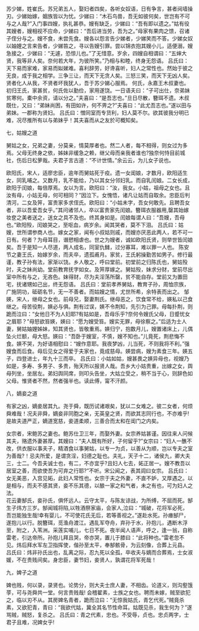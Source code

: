 <!-- { "loadSidebar": true } -->
 苏少娣，姓崔氏。苏兄弟五人，娶妇者四矣，各听女奴语，日有争言，甚者阋墙操刃。少娣始嫁，姻族皆以为忧。少娣曰：“木石鸟兽，吾无如彼何矣，世岂有不可与之人哉?”入门事四嫂，执礼甚恭。嫂有缺乏，少娣曰：“吾有即以遗之。”姑有役其嫂者，嫂相视不应命，少娣曰：“吾后进当劳，吾为之。”母家有果肉之馈，召诸子侄分与之。嫂不食，未尝先食。嫂各以怨言告少娣者，少娣笑而不答。少娣女奴以妯娌之言来告者，少娣笞之，寻以告嫂引罪。尝以锦衣抱其嫂小儿，适便溺，嫂急接之，少娣曰：“无遽，恐惊儿也。”了无惜意。岁余，四嫂自相谓曰：“五婶大贤，我等非人矣。奈何若大年，为彼所笑。”乃相与和睦，终身无怨语。 
 吕氏曰：天下易而家难，家易而姒娣难。喜利辞劳，好谗喜听，妇人之常性也。然始于彼之无良，成于我之相学。三争三让，而天下无贪人矣。三怒三笑，而天下无凶人矣。贤者化人从我，不贤者坏我犹人，吾于苏少娣心服焉。 
 何氏，永嘉王木叔妻也。初归王氏，家甚贫，何氏佐以勤俭，家用遂饶。一日语夫曰：“子可出仕，奈弟妹贫寒何。橐中余资，请以分之。”夫喜曰：“是吾志也。”旦日尽散，簪珥不遗。木叔既仕，又曰：“弟妹尚困，有田如许，何不畀之?”夫喜曰：“此尤吾志也。”遂以田与弟妹。一郡称为贤妇。 
 吕氏曰：憎同室而专货利，妇人莫不尔。欲其彼我分明已难，况尽推所有以与弟妹乎！其夫喜而从之友於可概知矣。
 
七，姑嫂之道 

 舅姑之女，兄弟之妻，分莫亲，情莫厚者也。然二人者，每不相得，则女过为多焉。父母无终身之依，姊妹非缓急之赖，继父母而亲我者谁也?独奈何恃目前城社，伤后日松萝哉。夫君子言古道：“不计世情。”余云云，为儿女子说也。 

 欧阳氏，宋人，适廖忠臣，逾年而舅姑死于疫。遗一女闺娘，才数月，欧阳适生女，同乳哺之。又数月，乳不能给，乃以其女分邻妇乳。而自乳闰娘。二女长成，欧阳于闰娘，每倍厚焉。女以为言。欧阳曰：“汝，我女。小姑，祖母之女也。且汝有母，小姑无母，何可相同？”因泣下。女愧悟，诸凡让姑而自取余。忠臣后判清河，二女及笄，富贵家多求侄氏。欧阳曰：“小姑未字，吾女何敢先。且聘吾女者，非以吾爱吾女乎。”其问诸邻人，卒以富贵家先闰娘。簪珥衣服器用,罄其始嫁妆奁之美者送之，送女之具不及也。终其身如是。闰娘每谓人曰：“吾嫂，吾母也。”欧阳殁，闰娘哭之，至呕血，病岁余。闻其哭者，莫不下泪。 
 吕氏曰：姑嫂，世所谓参商人也。嫁女之家，闻有小叔姑则戚，而嫂亦厌恶此两人，若不可一日有。何者？为母耳目，谮愬相虐也。世之为嫂者，诚如欧阳氏贤，则举世皆闰娘矣。吾于是知一人尽道，两人成名，同室仇雠，过分寡耳，难以罪一人也。 
 陈安节之妻王氏，始嫁岁余，而夫卒，遗孤甫月。家贫，王氏躬操勤苦如男子。修行最谨，教子孙有法，家渐以饶。乡人敬之，呼曰堂前。初堂前之归陈氏也，舅姑殁时，夫之妹尚幼。堂前教育抚字如女。及笄厚嫁之。舅姑殁，妹求分财，堂前尽出室中所有与之，无吝色。妹得财，尽为夫淫荡所罄，贫不能自存。堂前又为置田宅，抚诸甥如己出，终无怨语。 
 吕氏曰：堂前孝养舅姑，教育子孙，周恤宗族，广施阴功，砥砺名节，无一不善者。而姑嫂之情，尤世所希，余特表而出之。 
 邹媖，宋人，继母之女也。前母兄，娶妻荆氏。继母恶之，饮食常不给，媖私以己食继之。母苦役荆，媖必与俱。荆有过误，媖不令荆知，先引为己罪。母每扑荆，则跪而泣曰：“女他日不为人妇耶?有姑如是，吾母乐乎?奈何令嫂氏父母，日蹙忧女之眉耶？”母怒欲笞媖，媖曰：“愿为嫂受笞。嫂实无罪，母徐察之。”后适为士人妻，舅姑妯娌姊妹，知其贤也，皆敬重焉。媖归宁，抱数月儿，嫂置诸床上，儿偶坠火烂额，母大怒。媖曰：“吾卧于嫂室，不慎，嫂不知也。”儿竟死，荆悲悔不食。媖不哭，为好语相慰曰：“嫂作意耶。我夜梦凶，儿当死，不则我将不利。”强嫂食而后食。母后见女之得爱于夫家也，竟成慈母。媖尝病，嫂为素食三年。媖五子，四登进士，年九十三而卒。 
 吕氏曰：小姑如姑，嫂甚畏之媖异母也，视嫂乃如是，多寿、多男子、多贵，殆天所以报贤人哉。吾乡大小姑贵重，出嫁之女，舆母列坐，坐居左。弟妇舆同席，则叩头告坐，大姑立受之，稍不当于心，则辞色如父母。惟贤者不然，然者强半也。读此傅，甯不汗颜。
 
八，嫡妾之道 

 有家之凶，嫡妾居其九。尧于舜，既历试诸艰矣，犹以二女难之。彼二女者，何烦舜难哉！况夫非舜，嫡妾非同胞之亲，无英皇之贤，而欲其志同行也，不亦难乎!是故夫道严正，嫡道宽慈，妾道柔顺，三善合而太和在闺门之内矣。 

 女宗者，宋鲍苏之妻也。鲍苏仕卫三年，而娶外妻。女宗养姑甚谨。因往来人问候其夫，赂遗外妻甚厚。其嫂曰：“夫人既有所好，子何留乎?”女宗曰：“妇人一醮不改，供衣服以事夫子，精酒食以事舅姑，以专一为贞，以善从为顺，岂以专夫之室为善哉?！忌夫所爱，是谓贪淫，妇德之耻也。夫礼，天子十二，诸侯九，卿大夫三，士二。今吾夫诚士也，有二，不亦宜乎?且妇人七去，妬正居一。嫂不教吾以居室之善，而欲使吾为可弃之行耶?”不听。宋公闻之，表其闾曰女宗。 
 吕氏曰：女无美恶，入宫见妬，此妇人常性也。女宗于夫之外妻，不直不妒，又厚遇之。以是相与，而夫不感其贤，妾不乐其德，以酿一家之和气者，未之有也，可为妇人之法。  
 花云妻郜氏，妾孙氏，俱怀远人。云守太平，与陈友谅战，为所缚，不屈而死。郜生子炜方三岁。郜闻城将陷,以牲酒祭家庙，会家人,泣曰：“城破，花将军必死，吾岂能独生哉!幸有婴儿，不可使花氏无后，若等善视之。”遂赴水死。孙瘗郜尸，遂抱儿以行。脱簪珥，觅渔舟渡江。遇乱军夺舟，弃孙于水，孙抱儿，遇断木浮至，附之，入苇洲。采莲实哺儿，七日不死。夜半闻人语声，呼之，逢一翁，自称雷老，引达帝所。孙抱儿拜且哭，帝亦哭，置儿于膝曰：“此将种也。”雷老忽不见。炜后拜水军左卫指挥使，偕孙至太平，奉郜骸骨，为云刻像，合葬上元县。 
 吕氏曰：炜非孙氏出也，乱离之际，忍九死以全孤，卒收夫与嫡而合葬焉，士女淑媛，不在贵贱间矣。身忠臣，妻节妇，妾贤人，孰谓花将军死哉！
 
九，婢子之道 

 婢也贱，何以录，录贤也。论势分，则大夫士庶人妻，不相齿。论道义，则沟壑饿莩，可与尧舜共一堂。何言贵贱哉! 
 会稽翟素，士族之女也。聘而未嫁，贼至欲犯之，临以刃不从。其房婢名青者，跪而泣曰：“无惊我姑氏，青乞代死。”贼竟杀素，又欲犯青，青曰：“我欲代姑，冀全其名节性命耳。姑既见杀，我生何为？”遂骂贼，贼怒，复杀之。 
 吕氏曰：青之代素，忠也。不受辱，贞也。忠贞两字，士君子且难，况婢女乎!
 
